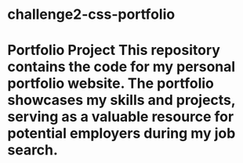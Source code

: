 # challenge2-css-portfolio
# Portfolio Project  This repository contains the code for my personal portfolio website. The portfolio showcases my skills and projects, serving as a valuable resource for potential employers during my job search.
